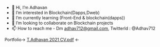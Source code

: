 - 👋 Hi, I’m Adhavan
- 👀 I’m interested in Blockchain(Dapps,Dweb)
- 🌱 I’m currently learning (Front-End & blockchain(dapps))
- 💞️ I’m looking to collaborate on Blockchain projects
- 📫 How to reach me - Dm adhav712@gmail.com, TwitterId : @Adhav712

Portfolio->  [T.Adhavan 2021 CV.pdf](https://github.com/Adhav712/Adhav712/files/7056767/T.Adhavan.2021.CV.pdf)  <-

